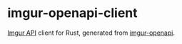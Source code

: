 # imgur-openapi-client

[Imgur API](https://apidocs.imgur.com/) client for Rust, generated from [imgur-openapi](https://github.com/r7kamura/imgur-openapi).
